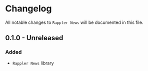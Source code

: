 # Changelog

All notable changes to `Rappler News` will be documented in this file.

## 0.1.0 - Unreleased

### Added
- `Rappler News` library